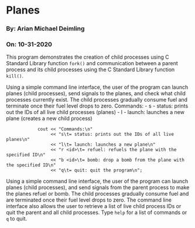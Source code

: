 # Planes
### By: Arian Michael Deimling
### On: 10-31-2020

<p>This program demonstrates the creation of child processes using C Standard Library function <code>fork()</code> and communication between a parent process and its child processes using the C Standard Library function <code>kill()</code>.</p>

<p>Using a simple command line interface, the user of the program can launch planes (child processes), send signals to the planes, and check what child processes currently exist. The child processes gradually consume fuel and terminate once their fuel level drops to zero.
Commands:
  - s - status: prints out the IDs of all live child processes (planes)</li>
  - l - launch: launches a new plane (creates a new child process)</li>
</p>
      
                cout << "Commands:\n"
                     << "s\t= status: prints out the IDs of all live planes\n"
                     << "l\t= launch: launches a new plane\n"
                     << "r <id>\t= refuel: refuels the plane with the specified ID\n"
                     << "b <id>\t= bomb: drop a bomb from the plane with the specified ID\n"
                     << "q\t= quit: quit the program\n";
Using a simple command line interface, the user of the program can
launch planes (child processes), and send signals from the parent
process to make the planes refuel or bomb. The child processes 
gradually consume fuel and are terminated once their fuel level
drops to zero. The command line interface also allows the user to
retrieve a list of live child process IDs or quit the parent and 
all child processes. Type `help` for a list of commands or `q` to 
quit.
